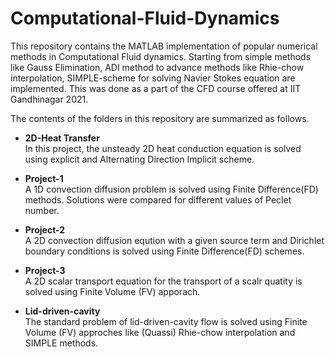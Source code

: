 # Computational-Fluid-Dynamics
This repository contains the MATLAB implementation of popular numerical methods in Computational Fluid dynamics.  Starting from simple methods like Gauss Elimination, ADI method to advance methods like Rhie-chow interpolation, SIMPLE-scheme for solving Navier Stokes equation are implemented. This was done as a part of the CFD course offered at IIT Gandhinagar 2021.

The contents of the folders in this repository are summarized as follows.

* <b> 2D-Heat Transfer </b><br>
In this project, the unsteady 2D heat conduction equation is solved using explicit and Alternating Direction Implicit scheme. 

* <b> Project-1 </b><br>
A 1D convection diffusion problem is solved using Finite Difference(FD) methods. Solutions were compared for different values of Peclet number.

* <b> Project-2 </b><br>
A 2D convection diffusion eqution with a given source term and Dirichlet boundary conditions is solved using Finite Difference(FD) schemes. 

* <b> Project-3 </b><br>
A 2D scalar transport equation for the transport of a scalr quatity is solved using Finite Volume (FV) apporach. 

* <b> Lid-driven-cavity </b><br>
The standard problem of lid-driven-cavity flow is solved using Finite Volume (FV) approches like (Quassi) Rhie-chow interpolation and SIMPLE methods.
